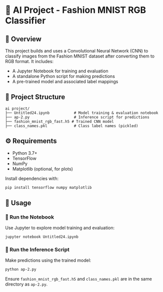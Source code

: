 
# 🧠 AI Project - Fashion MNIST RGB Classifier

## 📌 Overview
This project builds and uses a Convolutional Neural Network (CNN) to classify images from the Fashion MNIST dataset after converting them to RGB format. It includes:
- A Jupyter Notebook for training and evaluation
- A standalone Python script for making predictions
- A pre-trained model and associated label mappings

## 📁 Project Structure

```
ai project/
├── Untitled24.ipynb           # Model training & evaluation notebook
├── ap-2.py                    # Inference script for predictions
├── fashion_mnist_rgb_fast.h5 # Trained CNN model
├── class_names.pkl            # Class label names (pickled)
```

## ⚙️ Requirements

- Python 3.7+
- TensorFlow
- NumPy
- Matplotlib (optional, for plots)

Install dependencies with:

```bash
pip install tensorflow numpy matplotlib
```

## 🚀 Usage

### 📓 Run the Notebook
Use Jupyter to explore model training and evaluation:
```bash
jupyter notebook Untitled24.ipynb
```

### 🧪 Run the Inference Script
Make predictions using the trained model:
```bash
python ap-2.py
```
Ensure `fashion_mnist_rgb_fast.h5` and `class_names.pkl` are in the same directory as `ap-2.py`.




